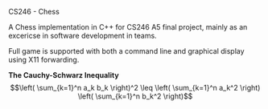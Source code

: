 CS246 - Chess

A Chess implementation in C++ for CS246 A5 final project, mainly as an excericse in software development in teams.

Full game is supported with both a command line and graphical display using X11 forwarding.

**The Cauchy-Schwarz Inequality**
$$\left( \sum_{k=1}^n a_k b_k \right)^2 \leq \left( \sum_{k=1}^n a_k^2 \right) \left( \sum_{k=1}^n b_k^2 \right)$$
